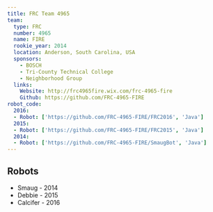 ```yaml
---
title: FRC Team 4965
team:
  type: FRC
  number: 4965
  name: FIRE
  rookie_year: 2014
  location: Anderson, South Carolina, USA
  sponsors:
    - BOSCH
    - Tri-County Technical College
    - Neighborhood Group
  links:
    Website: http://frc4965fire.wix.com/frc-4965-fire
    Github: https://github.com/FRC-4965-FIRE
robot_code:
  2016: 
  - Robot: ['https://github.com/FRC-4965-FIRE/FRC2016', 'Java']
  2015:
  - Robot: ['https://github.com/FRC-4965-FIRE/FRC2015', 'Java']
  2014:
  - Robot: ['https://github.com/FRC-4965-FIRE/SmaugBot', 'Java']
---
```


## Robots

- Smaug - 2014
- Debbie - 2015
- Calcifer - 2016
